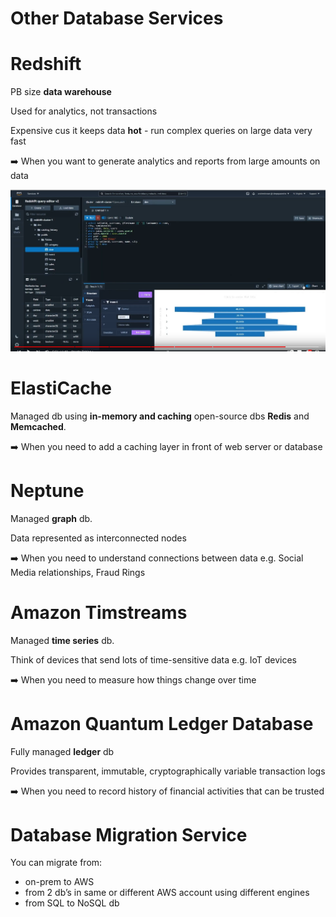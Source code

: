 # Other Database Services

# Redshift

PB size **data warehouse**

Used for analytics, not transactions

Expensive cus it keeps data **hot** - run complex queries on large data very fast

➡️ When you want to generate analytics and reports from large amounts on data

![Untitled](Other%20Database%20Services%209940a9a9f4744502851258ddbb8eaa14/Untitled.png)

# ElastiCache

Managed db using **in-memory and caching** open-source dbs **Redis** and **Memcached**.

➡️ When you need to add a caching layer in front of web server or database

# Neptune

Managed **graph** db.

Data represented as interconnected nodes

➡️ When you need to understand connections between data e.g. Social Media relationships, Fraud Rings

# Amazon Timstreams

Managed **time series** db. 

Think of devices that send lots of time-sensitive data e.g. IoT devices

➡️ When you need to measure how things change over time

# Amazon Quantum Ledger Database

Fully managed **ledger** db

Provides transparent, immutable, cryptographically variable transaction logs

➡️ When you need to record history of financial activities that can be trusted

# Database Migration Service

You can migrate from:

- on-prem to AWS
- from 2 db’s in same or different AWS account using different engines
- from SQL to NoSQL db